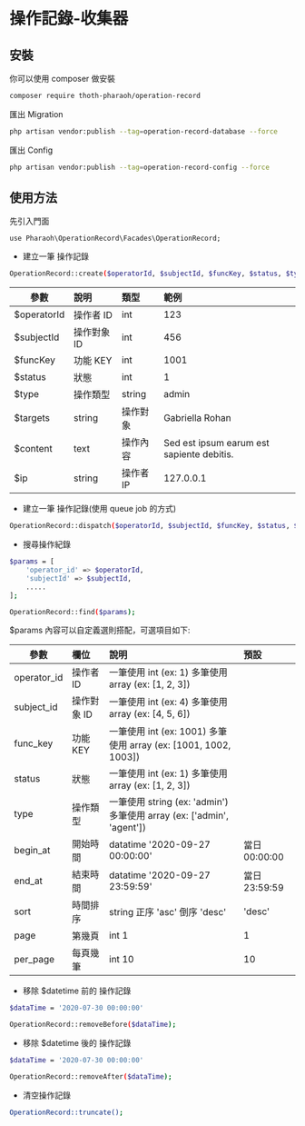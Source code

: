 # 操作記錄-收集器

## 安裝
你可以使用 composer 做安裝
```bash
composer require thoth-pharaoh/operation-record
```

匯出 Migration
```bash
php artisan vendor:publish --tag=operation-record-database --force
```

匯出 Config
```bash
php artisan vendor:publish --tag=operation-record-config --force
```

## 使用方法

先引入門面
```
use Pharaoh\OperationRecord\Facades\OperationRecord;
```

- 建立一筆 操作記錄
```bash
OperationRecord::create($operatorId, $subjectId, $funcKey, $status, $type, $targets, $content, $ip);
```
| 參數 | 說明 | 類型 | 範例 |
| ------------|:----------------------- | :------| :------|
| $operatorId | 操作者 ID | int | 123 |
| $subjectId | 操作對象 ID | int | 456 |
| $funcKey | 功能 KEY  | int | 1001 |
| $status | 狀態 | int | 1 |
| $type | 操作類型 | string | admin |
| $targets | string | 操作對象 | Gabriella Rohan |
| $content | text | 操作內容 | Sed est ipsum earum est sapiente debitis. |
| $ip | string | 操作者 IP | 127.0.0.1 |

- 建立一筆 操作記錄(使用 queue job 的方式)
```bash
OperationRecord::dispatch($operatorId, $subjectId, $funcKey, $status, $type, $targets, $content, $ip);
```

- 搜尋操作紀錄
```bash
$params = [
    'operator_id' => $operatorId,
    'subjectId' => $subjectId,
    .....
];

OperationRecord::find($params);
```
$params 內容可以自定義選則搭配，可選項目如下:

| 參數 | 欄位 | 說明 | 預設 |
| ------------|:----------------------- |:----------------------- |:-----------------------
| operator_id | 操作者 ID | 一筆使用 int (ex: 1) 多筆使用 array (ex: [1, 2, 3]) | |
| subject_id | 操作對象 ID | 一筆使用 int (ex: 4) 多筆使用 array (ex: [4, 5, 6]) | |
| func_key | 功能 KEY | 一筆使用 int (ex: 1001) 多筆使用 array (ex: [1001, 1002, 1003]) | |
| status | 狀態 | 一筆使用 int (ex: 1) 多筆使用 array (ex: [1, 2, 3]) | | 
| type | 操作類型 | 一筆使用 string (ex: 'admin') 多筆使用 array (ex: ['admin', 'agent']) | |
| begin_at | 開始時間 | datatime '2020-09-27 00:00:00' | 當日 00:00:00 |
| end_at | 結束時間 | datatime '2020-09-27 23:59:59' | 當日 23:59:59 |
| sort | 時間排序 | string 正序 'asc' 倒序 'desc'| 'desc' |
| page | 第幾頁 | int 1| 1 |
| per_page | 每頁幾筆 | int 10| 10 |

- 移除 $datetime 前的 操作記錄
```bash
$dataTime = '2020-07-30 00:00:00'

OperationRecord::removeBefore($dataTime);
```

- 移除 $datetime 後的 操作記錄
```bash
$dataTime = '2020-07-30 00:00:00'

OperationRecord::removeAfter($dataTime);
```

- 清空操作記錄
```bash
OperationRecord::truncate();
```




 